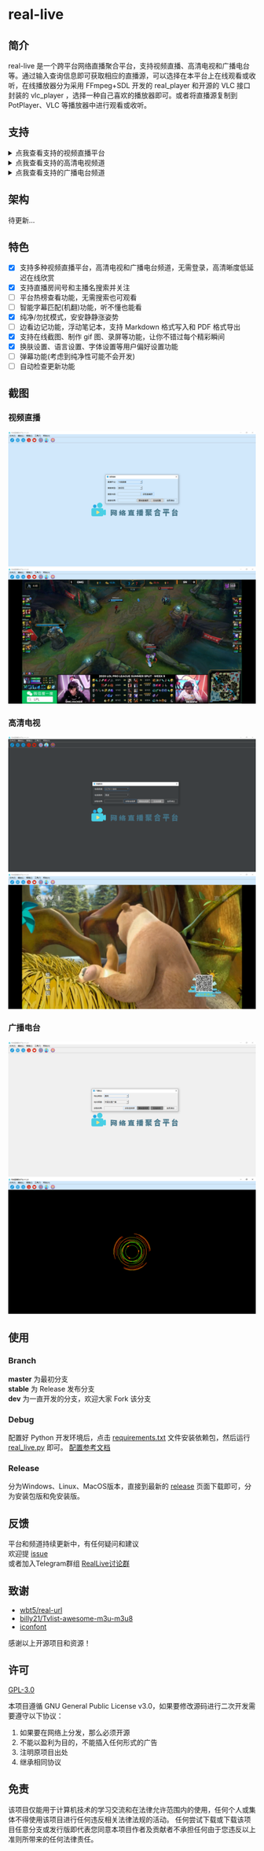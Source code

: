 # real-live

## 简介

real-live 是一个跨平台网络直播聚合平台，支持视频直播、高清电视和广播电台等。通过输入查询信息即可获取相应的直播源，可以选择在本平台上在线观看或收听，在线播放器分为采用 FFmpeg+SDL 开发的 real_player 和开源的 VLC 接口封装的 vlc_player ，选择一种自己喜欢的播放器即可。或者将直播源复制到 PotPlayer、VLC 等播放器中进行观看或收听。

## 支持

<details>
<summary>点我查看支持的视频直播平台</summary>

|  | | | | | | |
| --- | --- | --- | --- | --- | --- | --- |
| 斗鱼直播 | 虎牙直播 | 哔哩哔哩直播 | 企鹅电竞 | 企鹅体育 | 战旗直播 | AcFun直播 |
| 龙珠直播 | 抖音直播 | 快手直播 | 西瓜直播 | 爱奇艺直播 | 酷狗直播 | 一直播 |
| YY直播 | 映客直播 | 火猫直播 | 陌陌直播 | 京东直播 | 人人直播 | 花椒直播 |
| 触手直播 | 小米直播 | 迅雷直播 | NOW直播 | 网易CC直播 | 奇秀直播 | 六间房 |
| 17直播 | 来疯直播 | 优酷轮播台 | 网易LOOK直播 | 千帆直播 | 秀色直播 | 我秀直播 |
| 艺气山直播 |

</details>

<details>
<summary>点我查看支持的高清电视频道</summary>

|  | | | | | |
| --- | --- | --- | --- | --- | --- |
| CCTV-1 综合 | CCTV-2 财经 | CCTV-3 综艺 | CCTV-4 中文国际 | CCTV-5 体育 | CCTV-5 + |
| CCTV-6 电影 | CCTV-7 军事农业 | CCTV-8 电视剧 | CCTV-9 记录 | CCTV-10 科教 | CCTV-12 社会与法 |
| CCTV-14 少儿 | CCTV-第一剧场 | CCTV-国防军事 | CCTV-怀旧剧场 | CCTV-风云剧场 | CCTV-风云足球 |
| CCTV-风云音乐 | CCTV-世界地理 | 北京卫视 | 安徽卫视 | 重庆卫视 | 东方卫视 |
| 天津卫视 | 东南卫视 | 江西卫视 | 河北卫视 | 湖南卫视 | 湖北卫视 |
| 辽宁卫视 | 四川卫视 | 江苏卫视 | 浙江卫视 | 山东卫视 | 广东卫视 |
| 深圳卫视 | 黑龙江卫视 | NewsTV-爱情喜剧 | NewsTV-搏击 | NewsTV-潮妈辣婆 | NewsTV-动画王国 |
| NewsTV-古装剧场 | NewsTV-海外剧场 | NewsTV-家庭剧场 | NewsTV-健康有约 | NewsTV-金牌综艺 | NewsTV-惊悚悬疑 |
| NewsTV-精品大剧 | NewsTV-精品电影 | NewsTV-精品记录 | NewsTV-精品体育 | NewsTV-军旅剧场 | NewsTV-军事评论 |
| NewsTV-明星大片 | NewsTV-农业致富 | NewsTV-完美游戏 | NewsTV-中国功夫 | CHC电影 |

</details>

<details>
<summary>点我查看支持的广播电台频道</summary>

|  | | | | | |
| --- | --- | --- | --- | --- | --- |
| 中国交通广播 | 环球资讯广播 FM90.5 | 中文环球广播 | 经典音乐广播 101.8 | 哈语广播 | 藏语广播 |
| 维语广播 | 中国乡村之声 | 经济之声 | 中国之声 | 音乐之声 | 中华之声 |
| 神州之声 | 华夏之声 | 香港之声 | 文艺之声 | 老年之声 | 闽南之音 |
| 南海之声 | 客家之声 | 海峡飞虹 | 轻松调频 FM91.5 | Hit FM FM88.7 | 北京新闻广播 FM100.6 |
| 北京音乐广播 FM97.4 | 北京交通广播 FM103.9 | 北京文艺广播 FM87.6 | 北京欢乐时光 FM106.5 | 北京怀旧金曲 FM107.5 | 北京古典音乐 FM98.6 |
| 北京教学广播 FM99.4 | 北京长书广播 FM104.3 | 北京戏曲曲艺 FM105.1 | 北京房山经典音乐 FM96.9 | 北京好音乐 FM95.9 | 重庆新闻广播 FM96.8 |
| 重庆经济广播 FM101.5 | 重庆交通广播 FM95.5 | 重庆音乐广播 FM88.1 | 重庆都市广播 FM93.8 | 重庆文艺广播 FM103.5 | 巴渝之声 FM104.5 |
| 南川人民广播电台 FM107.0 | 万盛旅游交通广播 FM92.2 | 万州交通广播 | 福建新闻广播 FM103.6 | 福建经济广播 FM96.1 | 福建音乐广播 FM91.3 |
| 福建交通广播 FM100.7 | 福建东南广播 AM585 | 福建私家车广播 FM98.7 | 甘肃新闻综合广播 FM96.1 | 甘肃都市调频 FM106.6 | 甘肃交通广播 FM93.4 |
| 甘肃经济广播 FM93.4 | 甘肃农村广播 FM92.2 | 兰州新闻综合广播 FM97.3 | 兰州交通音乐广播 FM99.5 | 兰州生活文艺广播 FM100.8 | 广东新闻频道 FM91.4 |
| 广东珠江经济台 FM97.4 | 广东音乐之声 FM99.3 | 广东城市之声 FM103.6 | 广东南方生活广播 FM93.6 | 广东羊城交通广播 FM105.2 | 广东文体广播 FM107.7 |
| 广东股市广播 FM95.3 | 广东优悦广播 FM105.7 | 广州新闻电台 FM96.2 | 广州汽车音乐电台 FM102.7 | 广州交通电台 FM106.1 | 东莞音乐广播 FM104 |
| 东莞交通广播 | 当涂人民广播电台 FM90.1 |

</details>

## 架构

待更新...

## 特色

* [x] 支持多种视频直播平台，高清电视和广播电台频道，无需登录，高清晰度低延迟在线欣赏
* [x] 支持直播房间号和主播名搜索并关注
* [ ] 平台热榜查看功能，无需搜索也可观看
* [ ] 智能字幕匹配(机翻)功能，听不懂也能看
* [x] 纯净/勿扰模式，安安静静涨姿势
* [ ] 边看边记功能，浮动笔记本，支持 Markdown 格式写入和 PDF 格式导出
* [x] 支持在线截图、制作 gif 图、录屏等功能，让你不错过每个精彩瞬间
* [x] 换肤设置、语言设置、字体设置等用户偏好设置功能
* [ ] 弹幕功能(考虑到纯净性可能不会开发)
* [ ] 自动检查更新功能

## 截图

### 视频直播

![视频直播](./docs/img/直播搜索.png)
![视频直播-欣赏](./docs/img/直播搜索-欣赏.png)

### 高清电视

![高清电视](./docs/img/高清电视.png)
![高清电视-欣赏](./docs/img/高清电视-欣赏.png)

### 广播电台

![广播电台](./docs/img/广播电台.png)
![广播电台-欣赏](./docs/img/广播电台-欣赏.png)

## 使用

### Branch

**master** 为最初分支 <br/>
**stable** 为 Release 发布分支 <br/>
**dev** 为一直开发的分支，欢迎大家 Fork 该分支 <br/>

### Debug

配置好 Python 开发环境后，点击 [requirements.txt](./src/requirements.txt) 文件安装依赖包，然后运行 [real_live.py](./src/real_live.py) 即可。 [配置参考文档](./docs/cmd.md)

### Release

分为Windows、Linux、MacOS版本，直接到最新的 [release](https://github.com/parzulpan/real-live/releases) 页面下载即可，分为安装包版和免安装版。

## 反馈

平台和频道持续更新中，有任何疑问和建议 <br/>
欢迎提 [issue](https://github.com/parzulpan/real-live/issues) <br>
或者加入Telegram群组 [RealLive讨论群](https://t.me/GitHubRealLive)

## 致谢

* [wbt5/real-url](https://github.com/wbt5/real-url)
* [billy21/Tvlist-awesome-m3u-m3u8](https://github.com/billy21/Tvlist-awesome-m3u-m3u8)
* [iconfont](https://www.iconfont.cn)

感谢以上开源项目和资源！

## 许可

[GPL-3.0](./LICENSE)

本项目遵循 GNU General Public License v3.0，如果要修改源码进行二次开发需要遵守以下协议：

1. 如果要在网络上分发，那么必须开源
2. 不能以盈利为目的，不能插入任何形式的广告
3. 注明原项目出处
4. 继承相同协议

## 免责

该项目仅能用于计算机技术的学习交流和在法律允许范围内的使用，任何个人或集体不得使用该项目进行任何违反相关法律法规的活动。 任何尝试下载或下载该项目任意分支或发行版即代表您同意本项目作者及贡献者不承担任何由于您违反以上准则所带来的任何法律责任。
